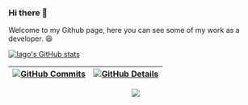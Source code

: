 ### Hi there 👋
Welcome to my Github page, here you can see some of my work as a developer. 😆

[![Iago's GitHub stats](https://github-readme-stats.vercel.app/api?username=iagomartins)](https://github.com/anuraghazra/github-readme-stats)

 | [![GitHub Commits](http://github-profile-summary-cards.vercel.app/api/cards/productive-time?username=iagomartins&theme=dracula&utcOffset=-3)](https://github.com/vn7n24fzkq/github-profile-summary-cards) | [![GitHub Details](http://github-profile-summary-cards.vercel.app/api/cards/profile-details?username=iagomartins&theme=dracula)](https://github.com/vn7n24fzkq/github-profile-summary-cards) |  
 | ----------- | ----------- |


 
  <div align="center" >
<a href="https://skillicons.dev"   >
  <img src="https://skillicons.dev/icons?i=git,vscode,javascript,typescript,php,laravel,css,html,react,tailwind,nodejs,vue,docker,figma,github,materialui,linux,postman,vite,bootstrap,mysql,azure,unity" />
</a>
  <br />

  </div>
